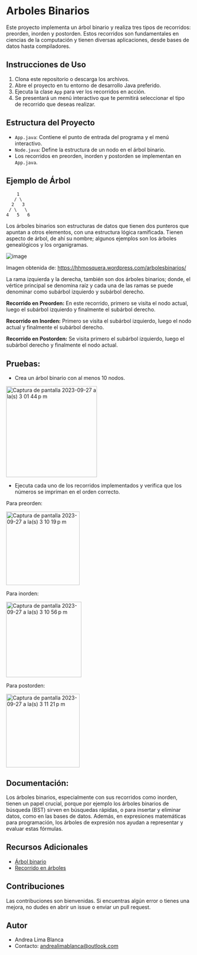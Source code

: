# Arboles Binarios
Este proyecto implementa un árbol binario y realiza tres tipos de recorridos: preorden, inorden y postorden. Estos recorridos son fundamentales en ciencias de la computación y tienen diversas aplicaciones, desde bases de datos hasta compiladores.

## Instrucciones de Uso
1. Clona este repositorio o descarga los archivos.
2. Abre el proyecto en tu entorno de desarrollo Java preferido.
3. Ejecuta la clase `App` para ver los recorridos en acción.
4. Se presentará un menú interactivo que te permitirá seleccionar el tipo de recorrido que deseas realizar.

## Estructura del Proyecto

- `App.java`: Contiene el punto de entrada del programa y el menú interactivo.
- `Node.java`: Define la estructura de un nodo en el árbol binario.
- Los recorridos en preorden, inorden y postorden se implementan en `App.java`.

## Ejemplo de Árbol

```plaintext
    1
   / \
  2   3
 / \   \
4   5   6
```

Los árboles binarios son estructuras de datos que tienen dos punteros que apuntan a otros elementos, con una estructura lógica ramificada. Tienen aspecto de árbol, de ahí su nombre; algunos ejemplos son los árboles genealógicos y los organigramas.

![image](https://github.com/annlima/ArbolesBinarios/assets/89811870/d2984a4e-b769-4fc3-b751-0538d786af1b)

Imagen obtenida de: https://hhmosquera.wordpress.com/arbolesbinarios/ 

La rama izquierda y la derecha, también son dos árboles binarios; donde, el vértice principal se denomina raíz y cada una de las ramas se  puede denominar como subárbol izquierdo y subárbol derecho.

**Recorrido en Preorden:** En este recorrido, primero se visita el nodo actual, luego el subárbol izquierdo y finalmente el subárbol derecho.

**Recorrido en Inorden:** Primero se visita el subárbol izquierdo, luego el nodo actual y finalmente el subárbol derecho.

**Recorrido en Postorden:** Se visita primero el subárbol izquierdo, luego el subárbol derecho y finalmente el nodo actual.

## Pruebas:
  - Crea un árbol binario con al menos 10 nodos.

 <img width="246" alt="Captura de pantalla 2023-09-27 a la(s) 3 01 44 p m" src="https://github.com/annlima/ArbolesBinarios/assets/89811870/e760d225-9afd-4b21-83c9-c753518bae93">

  - Ejecuta cada uno de los recorridos implementados y verifica que los números se impriman en el orden correcto.

Para preorden:

<img width="199" alt="Captura de pantalla 2023-09-27 a la(s) 3 10 19 p m" src="https://github.com/annlima/ArbolesBinarios/assets/89811870/4f8b0b07-eb39-4e40-82ba-ac9bc5eb2d71">

Para inorden:

<img width="204" alt="Captura de pantalla 2023-09-27 a la(s) 3 10 56 p m" src="https://github.com/annlima/ArbolesBinarios/assets/89811870/733f4624-7fcc-48af-a831-c57d711a8989">

Para postorden:

<img width="199" alt="Captura de pantalla 2023-09-27 a la(s) 3 11 21 p m" src="https://github.com/annlima/ArbolesBinarios/assets/89811870/677b1d0d-748c-493c-bd5b-11f96de27d3c">


## Documentación:

Los árboles binarios, especialmente con sus recorridos como inorden, tienen un papel crucial, porque por ejemplo los árboles binarios de búsqueda (BST) sirven en búsquedas rápidas, o para insertar y eliminar datos, como en las bases de datos. Además, en expresiones matemáticas para programación, los árboles de expresión nos ayudan a representar y evaluar estas fórmulas.

## Recursos Adicionales

- [Árbol binario](https://es.wikipedia.org/wiki/%C3%81rbol_binario)
- [Recorrido en árboles](https://es.wikipedia.org/wiki/Recorrido_en_%C3%A1rboles)

## Contribuciones

Las contribuciones son bienvenidas. Si encuentras algún error o tienes una mejora, no dudes en abrir un issue o enviar un pull request.

## Autor

- Andrea Lima Blanca
- Contacto: andrealimablanca@outlook.com

